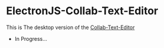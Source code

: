 # ElectronJS-Collab-Text-Editor
This is The desktop version of the [Collab-Text-Editor](https://github.com/hemang11/Collab-Text-Editor)
- In Progress...
